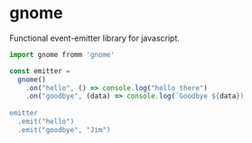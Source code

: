 # gnome
Functional event-emitter library for javascript.


```javascript
import gnome fromm 'gnome'

const emitter = 
  gnome()
    .on("hello", () => console.log("hello there")
    .on("goodbye", (data) => console.log(`Goodbye ${data})
    
emitter
  .emit("hello")
  .emit("goodbye", "Jim")
```
